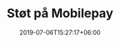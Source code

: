 ---
title: "Støt på Mobilepay"
button_link : "https://www.mobilepay.dk/"
button_label : "Støt nu"
date: 2019-07-06T15:27:17+06:00
draft: false
# page title background image
bg_image: "images/support/preview-klistermaerke-med-QR-300x300.png"
# meta description
description : "Lorem ipsum dolor sit amet, consectetur adipisicing elit, sed do eiusmod tempor incididunt ut labore. dolore magna aliqua. Ut enim ad minim veniam, quis nostrud."
image: "images/support/Preview-MP-logo-and-type-horizontal-blue.png"
type: "support"

---